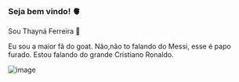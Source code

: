 ### Seja bem vindo! 🫀

Sou Thayná Ferreira 👺

Eu sou a maior fã do goat. Não,não to falando do Messi, esse é papo furado. 
Estou falando do grande Cristiano Ronaldo.

![image](https://github.com/japadothexx/japadothexx/assets/151162479/de2bf486-03c5-45e5-a065-8cd05642f109) 

